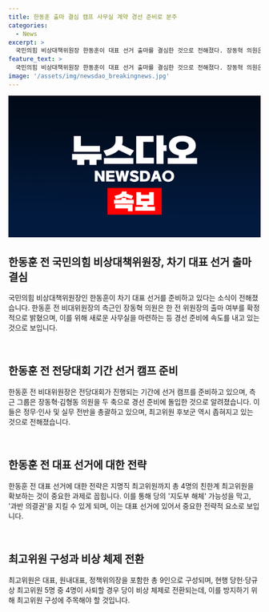 ```yaml
---
title: 한동훈 출마 결심 캠프 사무실 계약 경선 준비로 분주
categories:
  - News
excerpt: >
  국민의힘 비상대책위원장 한동훈이 대표 선거 출마를 결심한 것으로 전해졌다. 장동혁 의원은 이를 확인하고, 측근 그룹은 선거 캠프를 준비하며 사무실을 이전했다. 러닝메이트 후보군도 조직되고, 최고위원 후보들이 출마 가능성을 고려하며 지도부 해체 가능성을 막고 있는 상황이다. 출마 결심한 최고위원 중엔 장동혁, 박정훈 의원 등이 있으며, 청년 최고위원에 대한 인사도 예상된다.
feature_text: >
  국민의힘 비상대책위원장 한동훈이 대표 선거 출마를 결심한 것으로 전해졌다. 장동혁 의원은 이를 확인하고, 측근 그룹은 선거 캠프를 준비하며 사무실을 이전했다. 러닝메이트 후보군도 조직되고, 최고위원 후보들이 출마 가능성을 고려하며 지도부 해체 가능성을 막고 있는 상황이다. 출마 결심한 최고위원 중엔 장동혁, 박정훈 의원 등이 있으며, 청년 최고위원에 대한 인사도 예상된다.
image: '/assets/img/newsdao_breakingnews.jpg'
---
```


<p><img src="/assets/img/newsdao_breakingnews.jpg" alt="koreaapp 속보" /></p>

<h2 data-ke-size="size26">한동훈 전 국민의힘 비상대책위원장, 차기 대표 선거 출마 결심</h2>

<p>국민의힘 비상대책위원장인 한동훈이 차기 대표 선거를 준비하고 있다는 소식이 전해졌습니다. 한동훈 전 비대위원장의 측근인 장동혁 의원은 한 전 위원장의 출마 여부를 확정적으로 밝혔으며, 이를 위해 새로운 사무실을 마련하는 등 경선 준비에 속도를 내고 있는 것으로 보입니다.</p>

<p data-ke-size="size16">&nbsp;</p>

<h2 data-ke-size="size24">한동훈 전 전당대회 기간 선거 캠프 준비</h2>

<p>한동훈 전 비대위원장은 전당대회가 진행되는 기간에 선거 캠프를 준비하고 있으며, 측근 그룹은 장동혁·김형동 의원을 두 축으로 경선 준비에 돌입한 것으로 알려졌습니다. 이들은 정무·인사 및 실무 전반을 총괄하고 있으며, 최고위원 후보군 역시 좁혀지고 있는 것으로 전해졌습니다.</p>

<p data-ke-size="size16">&nbsp;</p>

<h2 data-ke-size="size24">한동훈 전 대표 선거에 대한 전략</h2>

<p>한동훈 전 대표 선거에 대한 전략은 지명직 최고위원까지 총 4명의 친한계 최고위원을 확보하는 것이 중요한 과제로 꼽힙니다. 이를 통해 당의 '지도부 해체' 가능성을 막고, '과반 의결권'을 지킬 수 있게 되며, 이는 대표 선거에 있어서 중요한 전략적 요소로 보입니다.</p>

<p data-ke-size="size16">&nbsp;</p>

<h2 data-ke-size="size24">최고위원 구성과 비상 체제 전환</h2>

<p>최고위원은 대표, 원내대표, 정책위의장을 포함한 총 9인으로 구성되며, 현행 당헌·당규상 최고위원 5명 중 4명이 사퇴할 경우 당이 비상 체제로 전환되는데, 이를 방지하기 위해 최고위원 구성에 주목해야 할 것입니다.</p>

<p data-ke-size="size16">&nbsp;</p>

